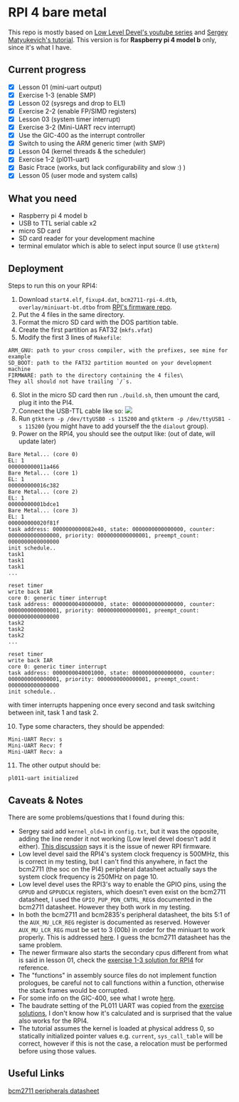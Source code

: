 # RPI 4 bare metal

This repo is mostly based on [Low Level Devel's youtube series](https://youtu.be/pd9AVmcRc6U) and [Sergey Matyukevich's tutorial](https://github.com/s-matyukevich/raspberry-pi-os). This version is for __Raspberry pi 4 model b__ only, since it's what I have.

## Current progress

- [x] Lesson 01 (mini-uart output)
- [x] Exercise 1-3 (enable SMP)
- [x] Lesson 02 (sysregs and drop to EL1)
- [x] Exercise 2-2 (enable FP/SIMD registers)
- [x] Lesson 03 (system timer interrupt)
- [x] Exercise 3-2 (Mini-UART recv interrupt)
- [x] Use the GIC-400 as the interrupt controller
- [x] Switch to using the ARM generic timer (with SMP)
- [x] Lesson 04 (kernel threads & the scheduler)
- [x] Exercise 1-2 (pl011-uart)
- [x] Basic Ftrace (works, but lack configurability and slow :) )
- [x] Lesson 05 (user mode and system calls)

## What you need
* Raspberry pi 4 model b
* USB to TTL serial cable x2
* micro SD card
* SD card reader for your development machine
* terminal emulator which is able to select input source (I use `gtkterm`)

## Deployment
Steps to run this on your RPI4:

1. Download `start4.elf`, `fixup4.dat`, `bcm2711-rpi-4.dtb`, `overlay/miniuart-bt.dtbo` from [RPI's firmware repo](https://github.com/raspberrypi/firmware/tree/master/boot).
2. Put the 4 files in the same directory.
3. Format the micro SD card with the DOS partition table.
4. Create the first partition as FAT32 (`mkfs.vfat`)
5. Modify the first 3 lines of `Makefile`:
```
ARM_GNU: path to your cross compiler, with the prefixes, see mine for example
SD_BOOT: path to the FAT32 partition mounted on your development machine
FIRMWARE: path to the directory containing the 4 files\
They all should not have trailing `/`s.
```
6. Slot in the micro SD card then run `./build.sh`, then umount the card, plug it into the PI4.
7. Connect the USB-TTL cable like so:
![](https://i.imgur.com/8pMcUbv.jpg)
8. Run `gtkterm -p /dev/ttyUSB0 -s 115200` and `gtkterm -p /dev/ttyUSB1 -s 115200` (you might have to add yourself the the `dialout` group).
9. Power on the RPI4, you should see the output like: (out of date, will update later)
```
Bare Metal... (core 0)
EL: 1
000000000011a466
Bare Metal... (core 1)
EL: 1
000000000016c382
Bare Metal... (core 2)
EL: 1
00000000001bdce1
Bare Metal... (core 3)
EL: 1
000000000020f81f
task address: 0000000000082e40, state: 0000000000000000, counter: 0000000000000000, priority: 0000000000000001, preempt_count: 0000000000000000
init schedule..
task1
task1
task1
...

reset timer
write back IAR
core 0: generic timer interrupt
task address: 0000000040000000, state: 0000000000000000, counter: 0000000000000001, priority: 0000000000000001, preempt_count: 0000000000000000
task2
task2
task2
...

reset timer
write back IAR
core 0: generic timer interrupt
task address: 0000000040001000, state: 0000000000000000, counter: 0000000000000001, priority: 0000000000000001, preempt_count: 0000000000000000
init schedule..
```
with timer interrupts happening once every second and task switching between init, task 1 and task 2.

10. Type some characters, they should be appended:
```
Mini-UART Recv: s
Mini-UART Recv: f
Mini-UART Recv: a
```

11. The other output should be:
```
pl011-uart initialized
```

## Caveats & Notes
There are some problems/questions that I found during this:
* Sergey said add `kernel_old=1` in `config.txt`, but it was the opposite, adding the line render it not working (Low level devel doesn't add it either). [This discussion](https://github.com/s-matyukevich/raspberry-pi-os/issues/206) says it is the issue of newer RPI firmware.
* Low level devel said the RPI4's system clock frequency is 500MHz, this is correct in my testing, but I can't find this anywhere, in fact the bcm2711 (the soc on the PI4) peripheral datasheet actually says the system clock frequency is 250MHz on page 10.
* Low level devel uses the RPI3's way to enable the GPIO pins, using the `GPPUD` and `GPPUDCLK` registers, which doesn't even exist on the bcm2711 datasheet, I used the `GPIO_PUP_PDN_CNTRL_REG`s documented in the bcm2711 datasheet. However they both work in my testing.
* In both the bcm2711 and bcm2835's peripheral datasheet, the bits 5:1 of the `AUX_MU_LCR_REG` register is documented as reserved. However `AUX_MU_LCR_REG` must be set to 3 (00b) in order for the miniuart to work properly. This is addressed [here](https://elinux.org/BCM2835_datasheet_errata#p14). I guess the bcm2711 datasheet has the same problem.
* The newer firmware also starts the secondary cpus different from what is said in lesson 01, check the [exercise 1-3 solution for RPI4](https://github.com/s-matyukevich/raspberry-pi-os/blob/master/exercises/lesson01/3/szediwy/src/boot.S) for reference.
* The "functions" in assembly source files do not implement function prologues, be careful not to call functions within a function, otherwise the stack frames would be corrupted.
* For some info on the GIC-400, see what I wrote [here](https://github.com/s-matyukevich/raspberry-pi-os/issues/237).
* The baudrate setting of the PL011 UART was copied from the [exercise solutions](https://github.com/s-matyukevich/raspberry-pi-os/tree/master/exercises/lesson01/2), I don't know how it's calculated and is surprised that the value also works for the RPI4.
* The tutorial assumes the kernel is loaded at physical address 0, so statically initialized pointer values e.g. `current`, `sys_call_table` will be correct, however if this is not the case, a relocation must be performed before using those values.

## Useful Links
[bcm2711 peripherals datasheet](https://datasheets.raspberrypi.org/bcm2711/bcm2711-peripherals.pdf)
